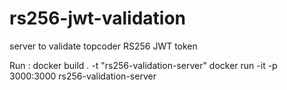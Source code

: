 # rs256-jwt-validation
server to validate topcoder RS256 JWT token 

Run : 
docker build . -t "rs256-validation-server"
docker run -it -p 3000:3000 rs256-validation-server
